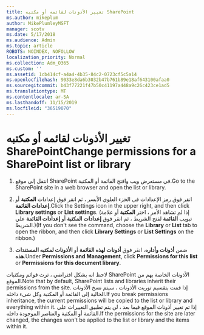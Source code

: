 ```yaml
---
title: تغيير الأذونات لقائمه أو مكتبه SharePoint
ms.author: mikeplum
author: MikePlumleyMSFT
manager: scotv
ms.date: 5/17/2018
ms.audience: Admin
ms.topic: article
ROBOTS: NOINDEX, NOFOLLOW
localization_priority: Normal
ms.collection: Adm_O365
ms.custom: ''
ms.assetid: 1cb414cf-a4a4-4b35-84c2-0723cf5c5a14
ms.openlocfilehash: 9033e8da6b3032b47b761b89e18af643100afaa0
ms.sourcegitcommit: b43f77221f47b50c41197a448a9c26c423ce1ad5
ms.translationtype: MT
ms.contentlocale: ar-SA
ms.lasthandoff: 11/15/2019
ms.locfileid: "36519070"
---
```

# <a name="change-permissions-for-a-sharepoint-list-or-library"></a><span data-ttu-id="e5288-102">تغيير الأذونات لقائمه أو مكتبه SharePoint</span><span class="sxs-lookup"><span data-stu-id="e5288-102">Change permissions for a SharePoint list or library</span></span>

1. <span data-ttu-id="e5288-103">انتقل إلى موقع SharePoint في مستعرض ويب وافتح القائمة أو المكتبة.</span><span class="sxs-lookup"><span data-stu-id="e5288-103">Go to the SharePoint site in a web browser and open the list or library.</span></span>
    
2. <span data-ttu-id="e5288-104">انقر فوق رمز الإعدادات في الجزء العلوي الأيسر ، ثم انقر فوق إعدادات **المكتبة** أو **إعدادات القائمة**.</span><span class="sxs-lookup"><span data-stu-id="e5288-104">Click the Settings icon in the upper right, and then click **Library settings** or **List settings**.</span></span> <span data-ttu-id="e5288-105">(إذا لم تشاهد الأمر ، اختر **المكتبة** أو علامة تبويب **القائمة** لفتح الشريط ، ثم انقر فوق **إعدادات المكتبة** أو **إعدادات القائمة** علي الشريط.)</span><span class="sxs-lookup"><span data-stu-id="e5288-105">(If you don't see the command, choose the **Library** or **List** tab to open the ribbon, and then click **Library Settings** or **List Settings** on the ribbon.)</span></span> 
    
3. <span data-ttu-id="e5288-106">ضمن **أذونات وأداره**، انقر فوق **أذونات لهذه القائمة** أو **الأذونات لمكتبه المستندات هذه**.</span><span class="sxs-lookup"><span data-stu-id="e5288-106">Under **Permissions and Management**, click **Permissions for this list** or **Permissions for this document library**.</span></span>
    
<span data-ttu-id="e5288-107">لاحظ انه بشكل افتراضي ، ترث قوائم ومكتبات SharePoint الأذونات الخاصة بهم من الموقع.</span><span class="sxs-lookup"><span data-stu-id="e5288-107">Note that by default, SharePoint lists and libraries inherit their permissions from the site.</span></span> <span data-ttu-id="e5288-108">إذا قمت بتقسيم توريث الأذونات ، سيتم نسخ الأذونات الحالية إلى القائمة أو المكتبة وكل شيء داخله.</span><span class="sxs-lookup"><span data-stu-id="e5288-108">If you break permissions inheritance, the current permissions will be copied to the list or library and everything within it.</span></span> <span data-ttu-id="e5288-109">إذا تم تغيير أذونات الموقع فيما بعد ، لن يتم تطبيق التغييرات علي القائمة أو المكتبة والعناصر الموجودة داخله.</span><span class="sxs-lookup"><span data-stu-id="e5288-109">If the permissions for the site are later changed, the changes won't be applied to the list or library and the items within it.</span></span>
  

